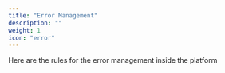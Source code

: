 ```yaml
---
title: "Error Management"
description: ""
weight: 1
icon: "error"
---
```


Here are the rules for the error management inside the platform



